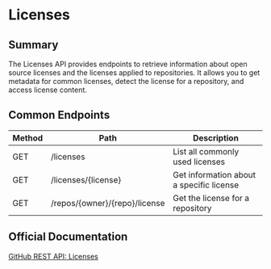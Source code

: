 # Licenses

## Summary
The Licenses API provides endpoints to retrieve information about open source licenses and the licenses applied to repositories. It allows you to get metadata for common licenses, detect the license for a repository, and access license content.

## Common Endpoints

| Method | Path | Description |
|--------|------|-------------|
| GET    | /licenses | List all commonly used licenses |
| GET    | /licenses/{license} | Get information about a specific license |
| GET    | /repos/{owner}/{repo}/license | Get the license for a repository |

## Official Documentation
[GitHub REST API: Licenses](https://docs.github.com/en/rest/licenses)